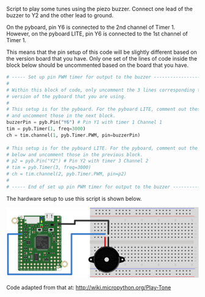 Script to play some tunes using the piezo buzzer. Connect one lead of the 
buzzer to Y2 and the other lead to ground.

On the pyboard, pin Y6 is connected to the 2nd channel of Timer 1. However, on the pyboard LITE, pin Y6 is connected to the 1st channel of Timer 1.

This means that the pin setup of this code will be slightly different based
on the version board that you have. Only one set of the lines of code inside the block below should be uncommented based on the board that you have.

``` python
# ----- Set up pin PWM timer for output to the buzzer -------------------------
# 
# Within this block of code, only uncomment the 3 lines corresponding to the 
# version of the pyboard that you are using.
#
# This setup is for the pyboard. For the pyboard LITE, comment out these lines
# and uncomment those in the next block.
buzzerPin = pyb.Pin("Y6") # Pin Y1 with timer 1 Channel 1
tim = pyb.Timer(1, freq=3000)
ch = tim.channel(1, pyb.Timer.PWM, pin=buzzerPin)

# This setup is for the pyboard LITE. For the pyboard, comment out the lines
# below and uncomment those in the previous block.
# p2 = pyb.Pin("Y2") # Pin Y2 with timer 3 Channel 2
# tim = pyb.Timer(3, freq=3000)
# ch = tim.channel(2, pyb.Timer.PWM, pin=p2)
#
# ----- End of set up pin PWM timer for output to the buzzer ------------------
```

The hardware setup to use this script is shown below.

![The Buzzer Hardware Setup](pyboard_breadboard_buzzer.png)

Code adapted from that at: http://wiki.micropython.org/Play-Tone